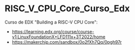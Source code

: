 # RISC_V_CPU_Core_Curso_Edx

Curso de EDX "Building a RISC-V CPU Core": 

- https://learning.edx.org/course/course-v1:LinuxFoundationX+LFD111x+3T2022/home
- https://makerchip.com/sandbox/0o2fXh7Qq/0pgh97r
